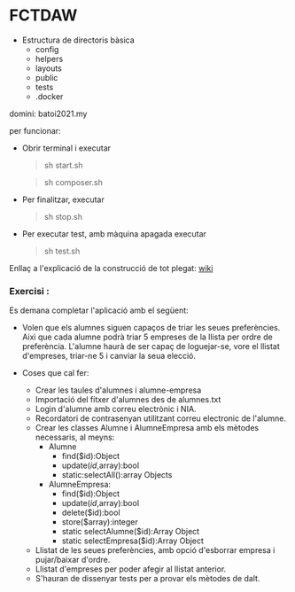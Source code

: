 # FCTDAW

 * Estructura de directoris bàsica
    * config
    * helpers
    * layouts
    * public
    * tests
    * .docker

 
 domini: batoi2021.my
 
 per funcionar: 
  
  * Obrir terminal i executar 
  
    > sh start.sh
    
    > sh composer.sh
    
  
  * Per finalitzar, executar
    
    > sh stop.sh 

  * Per executar test, amb màquina apagada executar
    
    > sh test.sh 
                                                        
 Enllaç a l'explicació de la construcció de tot plegat: [wiki](https://github.com/igomis/fctDAW/wiki)
 
 ### Exercisi : 
 
 Es demana completar l'aplicació amb el següent:
 
 * Volen que els alumnes siguen capaços de triar les seues preferències. Aixì que cada alumne podrà triar 5 empreses de la llista per ordre de preferència. L'alumne haurà de ser capaç de loguejar-se, vore el llistat d'empreses, triar-ne 5 i canviar la seua elecció.
 
 * Coses que cal fer:
 	* Crear les taules d'alumnes i alumne-empresa
	* Importació del fitxer d'alumnes des de alumnes.txt
 	* Login d'alumne amb correu electrònic i NIA.
	* Recordatori de contrasenyan utilitzant correu electronic de l'alumne.
	* Crear les classes Alumne i AlumneEmpresa amb els mètodes necessaris, al meyns:
		* Alumne
			* find($id):Object
			* update($id,$array):bool
			* static:selectAll():array Objects
		* AlumneEmpresa:
			* find($id):Object
			* update($id,$array):bool
			* delete($id):bool
			* store($array):integer
			* static selectAlumne($id):Array Object
			* static selectEmpresa($id):Array Object
	* Llistat de les seues preferències, amb opció d'esborrar empresa i pujar/baixar d'ordre.
	* Llistat d'empreses per poder afegir al llistat anterior.
	* S'hauran de dissenyar tests per a provar els mètodes de dalt. 
	

